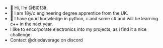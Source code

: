 - 👋 Hi, I’m @Bl0f3lt.
- 👀 I am 18y/o engineering degree apprentice from the UK.
- 🌱 I have good knowledge in python, c and some c# and will be learning c++ in the next year.
- I like to encorporate electronics into my projects, as i find it a nice challenge.
- Contact @driedaverage on discord
<!---
Bl0f3lt/Bl0f3lt is a ✨ special ✨ repository because its `README.md` (this file) appears on your GitHub profile.
You can click the Preview link to take a look at your changes.
--->
